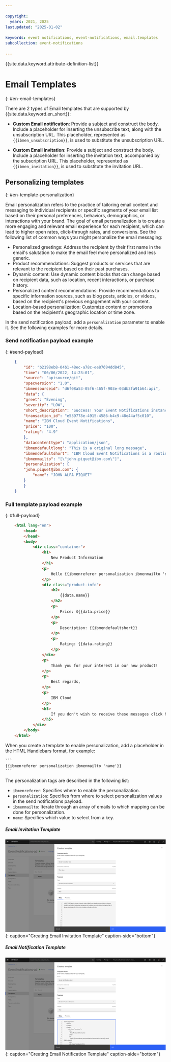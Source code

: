 ```yaml
---

copyright:
  years: 2021, 2025
lastupdated: "2025-01-02"

keywords: event notifications, event-notifications, email.templates
subcollection: event-notifications

---
```


{{site.data.keyword.attribute-definition-list}}

# Email Templates
{: #en-email-templates}

There are 2 types of Email templates that are supported by {{site.data.keyword.en_short}}:

   * **Custom Email notification**: Provide a subject and construct the body. Include a placeholder for inserting the unsubscribe text, along with the unsubscription URL. This placeholder, represented as `{{ibmen_unsubscription}}`, is used to substitute the unsubscription URL.

   * **Custom Email invitation**: Provide a subject and construct the body. Include a placeholder for inserting the invitation text, accompanied by the subscription URL. This placeholder, represented as `{{ibmen_invitation}}`, is used to substitute the invitation URL.


## Personalizing templates
{: #en-template-personalization}

Email personalization refers to the practice of tailoring email content and messaging to individual recipients or specific segments of your email list based on their personal preferences, behaviors, demographics, or interactions with your brand. The goal of email personalization is to create a more engaging and relevant email experience for each recipient, which can lead to higher open rates, click-through rates, and conversions. See the following list of common ways you might personalize the email messaging:

   * Personalized greetings: Address the recipient by their first name in the email's salutation to make the email feel more personalized and less generic.
   * Product recommendations: Suggest products or services that are relevant to the recipient based on their past purchases.
   * Dynamic content: Use dynamic content blocks that can change based on recipient data, such as location, recent interactions, or purchase history.
   * Personalized content recommendations: Provide recommendations to specific information sources, such as blog posts, articles, or videos, based on the recipient's previous engagement with your content.
   * Location-based personalization: Customize content or promotions based on the recipient's geographic location or time zone.

In the send notification payload, add a `personalization` parameter to enable it. See the following examples for more details.

### Send notification payload example
{: #send-payload}

```json
    {
        "id": "b2198eb8-04b1-48ec-a78c-ee87694dd845",
        "time": "06/06/2022, 14:23:01",
        "source": "apisource/git",
        "specversion": "1.0",
        "ibmensourceid": "d6f08a53-05f6-465f-903e-03db3fa91b64:api",
        "data": {
        "greet": "Evening",
        "severity": "LOW",
        "short_description": "Success! Your Event Notifications instance is now able to send personalised notifications",
        "transaction_id": "e539778e-4915-4586-b4c9-48e44af5c010",
        "name": "IBM Cloud Event Notifications",
        "price": "100",
        "rating": "4.9"
        },
        "datacontenttype": "application/json",
        "ibmendefaultlong": "This is a original long message",
        "ibmendefaultshort": "IBM Cloud Event Notifications is a routing service that provides information about critical events in your IBM Cloud account",
        "ibmenmailto": "[\"john.piquet@ibm.com\"]",
        "personalization": {
        "john.piquet@ibm.com": {
            "name": "JOHN ALFA PIQUET"
        }
        }
    }
```


### Full template payload example
{: #full-payload}

``` html
    <html lang="en">
        <head>
        </head>
        <body>
            <div class="container">
                <h1>
                    New Product Information
                </h1>
                <p>
                    Hello {{ibmenreferer personalization ibmenmailto 'name'}}, Good {{data.greet}}
                </p>
                <div class="product-info">
                    <h2>
                        {{data.name}}
                    </h2>
                    <p>
                        Price: ${{data.price}}
                    </p>
                    <p>
                        Description: {{ibmendefaultshort}}
                    </p>
                    <p>
                        Rating: {{data.rating}}
                    </p>
                </div>
                <p>
                    Thank you for your interest in our new product!
                </p>
                <p>
                    Best regards,
                </p>
                <p>
                    IBM Cloud
                </p>
                <h5>
                    If you don't wish to receive these messages click here:{{ibmen_unsubscription}}
                </h5>
            </div>
        </body>
    </html>
 ```


When you create a template to enable personalization, add a placeholder in the HTML Handlebars format, for example: 

    ```
    {{ibmenreferer personalization ibmenmailto 'name'}}
    ```

The personalization tags are described in the following list:

   * `ibmenreferer`: Specifies where to enable the personalization. 
   * `personalization`: Specifies from where to select personalization values in the send notifications payload.
   * `ibmenmailto`: Iterate through an array of emails to which mapping can be done for personalization.
   * `name`: Specifies which value to select from a key. 

##### Email Invitation Template

![Create Email Invitation Template](images/en-email-invitation-template.png "Creating Email Invitation Template"){: caption="Creating Email Invitation Template" caption-side="bottom"}

##### Email Notification Template

![Create Email Notification Template](images/en-email-notification.png "Creating Email Notification Template"){: caption="Creating Email Notification Template" caption-side="bottom"}
